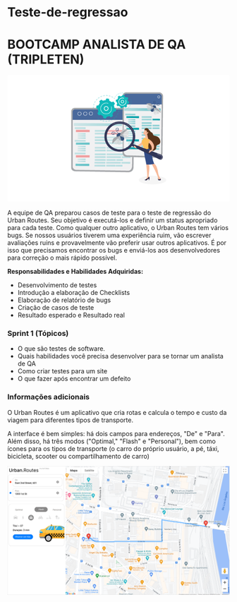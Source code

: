 # Teste-de-regressao

# BOOTCAMP ANALISTA DE QA (TRIPLETEN)

<img src= "Imagem\Careers-xpand-it-trabalhar-como-qa-tester-670x380.png">

A equipe de QA preparou casos de teste para o teste de regressão do Urban Routes. Seu objetivo é executá-los e definir um status apropriado para cada teste. Como qualquer outro aplicativo, o Urban Routes tem vários bugs. Se nossos usuários tiverem uma experiência ruim, vão escrever avaliações ruins e provavelmente vão preferir usar outros aplicativos. É por isso que precisamos encontrar os bugs e enviá-los aos desenvolvedores para correção o mais rápido possível.


**Responsabilidades e Habilidades Adquiridas:**
- Desenvolvimento de testes 
- Introdução a elaboração de Checklists 
- Elaboração de relatório de bugs 
- Criação de casos de teste 
- Resultado esperado e Resultado real

### Sprint 1  (Tópicos)

- O que são testes de software.
- Quais habilidades você precisa desenvolver para se tornar um analista de QA
- Como criar testes para um site
- O que fazer após encontrar um defeito

### Informações adicionais

O Urban Routes é um aplicativo que cria rotas e calcula o tempo e custo da viagem para diferentes tipos de transporte.

A interface é bem simples: há dois campos para endereços, "De" e "Para". Além disso, há três modos ("Optimal," "Flash" e "Personal"), bem como ícones para os tipos de transporte (o carro do próprio usuário, a pé, táxi, bicicleta, scooter ou compartilhamento de carro)

<img src= "Imagem\Image (28).png">


